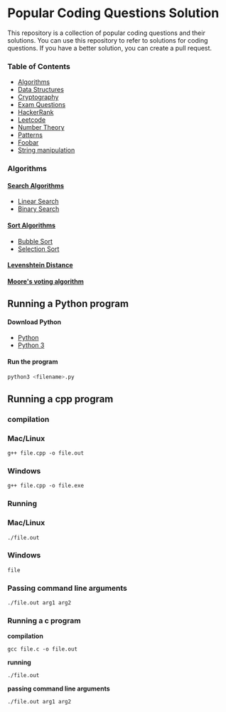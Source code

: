 # Popular Coding Questions Solution

This repository is a collection of popular coding questions and their solutions. You can use this repository to refer to solutions for coding questions. If you have a better solution, you can create a pull request.

### Table of Contents

- [Algorithms](algorithms/)
- [Data Structures](data_structures/)
- [Cryptography](cryptography/)
- [Exam Questions](exams/)
- [HackerRank](hackerrank/)
- [Leetcode](leetcode/)
- [Number Theory](number_theory/)
- [Patterns](patterns/)
- [Foobar](foobar/)
- [String manipulation](string_manipulation/)

### Algorithms

#### [Search Algorithms](algorithms/search/)

- [Linear Search](algorithms/search/linear.c)
- [Binary Search](algorithms/search/binary.c)

#### [Sort Algorithms](algorithms/sort/)

- [Bubble Sort](algorithms/sort/bubble.c)
- [Selection Sort](algorithms/sort/selection.c)

#### [Levenshtein Distance](algorithms/levenshtein_distance.c)

#### [Moore's voting algorithm](algorithms/moores-voting-algorithm.cpp)

## Running a Python program

#### Download Python

- [Python](https://www.python.org/downloads/)
- [Python 3](https://www.python.org/downloads/)

#### Run the program

```python
python3 <filename>.py
```

## Running a cpp program

### **compilation**

### Mac/Linux

```
g++ file.cpp -o file.out
```

### Windows

```
g++ file.cpp -o file.exe
```

### **Running**

### Mac/Linux

```
./file.out
```

### Windows

```
file
```

### **Passing command line arguments**

```
./file.out arg1 arg2
```

### Running a c program

**compilation**

```
gcc file.c -o file.out
```

**running**

```
./file.out
```

**passing command line arguments**

```
./file.out arg1 arg2
```
